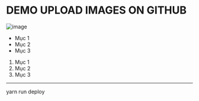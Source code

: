 # DEMO UPLOAD IMAGES ON GITHUB

![image](https://user-images.githubusercontent.com/48637758/134765816-6f202648-7496-436f-b907-fdc8001adc37.png)

- Mục 1
- Mục 2
- Mục 3

1. Mục 1
2. Mục 2
3. Mục 3

------------
yarn run deploy